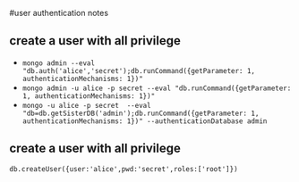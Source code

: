 #user authentication notes


## create a user with all privilege

* ``mongo admin --eval "db.auth('alice','secret');db.runCommand({getParameter: 1, authenticationMechanisms: 1})" ``
* ``mongo admin -u alice -p secret --eval "db.runCommand({getParameter: 1, authenticationMechanisms: 1})"``
* ``mongo -u alice -p secret  --eval "db=db.getSisterDB('admin');db.runCommand({getParameter: 1, authenticationMechanisms: 1})" --authenticationDatabase admin``






## create a user with all privilege

``db.createUser({user:'alice',pwd:'secret',roles:['root']})``

